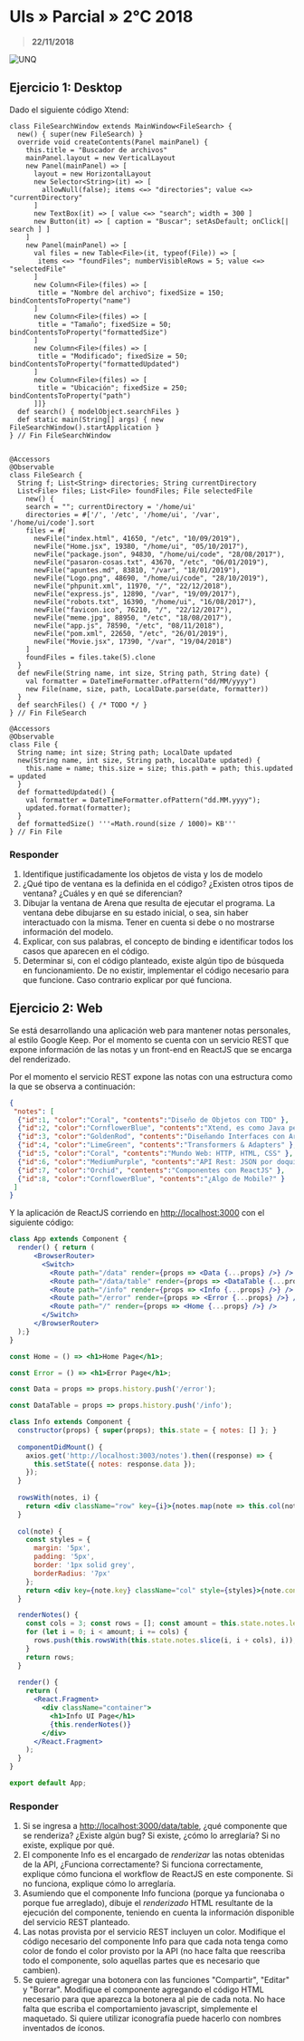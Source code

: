 # UIs » Parcial » 2°C 2018

> **22/11/2018**

![UNQ](../img/unq.png)

## Ejercicio 1: Desktop

Dado el siguiente código Xtend:

```xtend
class FileSearchWindow extends MainWindow<FileSearch> {
  new() { super(new FileSearch) }
  override void createContents(Panel mainPanel) {
    this.title = "Buscador de archivos"
    mainPanel.layout = new VerticalLayout
    new Panel(mainPanel) => [
      layout = new HorizontalLayout
      new Selector<String>(it) => [
        allowNull(false); items <=> "directories"; value <=> "currentDirectory"
      ]
      new TextBox(it) => [ value <=> "search"; width = 300 ]
      new Button(it) => [ caption = "Buscar"; setAsDefault; onClick[| search ] ]
    ]
    new Panel(mainPanel) => [
      val files = new Table<File>(it, typeof(File)) => [
       items <=> "foundFiles"; numberVisibleRows = 5; value <=> "selectedFile"
      ]
      new Column<File>(files) => [
       title = "Nombre del archivo"; fixedSize = 150; bindContentsToProperty("name")
      ]
      new Column<File>(files) => [
       title = "Tamaño"; fixedSize = 50; bindContentsToProperty("formattedSize")
      ]
      new Column<File>(files) => [
       title = "Modificado"; fixedSize = 50; bindContentsToProperty("formattedUpdated")
      ]
      new Column<File>(files) => [
       title = "Ubicación"; fixedSize = 250; bindContentsToProperty("path")
      ]]}
  def search() { modelObject.searchFiles }
  def static main(String[] args) { new FileSearchWindow().startApplication }
} // Fin FileSearchWindow


@Accessors
@Observable
class FileSearch {
  String f; List<String> directories; String currentDirectory
  List<File> files; List<File> foundFiles; File selectedFile
    new() {
    search = ""; currentDirectory = '/home/ui'
    directories = #['/', '/etc', '/home/ui', '/var', '/home/ui/code'].sort
    files = #[
      newFile("index.html", 41650, "/etc", "10/09/2019"),
      newFile("Home.jsx", 19380, "/home/ui", "05/10/2017"),
      newFile("package.json", 94830, "/home/ui/code", "28/08/2017"),
      newFile("pasaron-cosas.txt", 43670, "/etc", "06/01/2019"),
      newFile("apuntes.md", 83810, "/var", "18/01/2019"),
      newFile("Logo.png", 48690, "/home/ui/code", "28/10/2019"),
      newFile("phpunit.xml", 11970, "/", "22/12/2018"),
      newFile("express.js", 12890, "/var", "19/09/2017"),
      newFile("robots.txt", 16390, "/home/ui", "16/08/2017"),
      newFile("favicon.ico", 76210, "/", "22/12/2017"),
      newFile("meme.jpg", 88950, "/etc", "18/08/2017"),
      newFile("app.js", 78590, "/etc", "08/11/2018"),
      newFile("pom.xml", 22650, "/etc", "26/01/2019"),
      newFile("Movie.jsx", 17390, "/var", "19/04/2018")
    ]
    foundFiles = files.take(5).clone
  }
  def newFile(String name, int size, String path, String date) {
    val formatter = DateTimeFormatter.ofPattern("dd/MM/yyyy")
    new File(name, size, path, LocalDate.parse(date, formatter))
  }
  def searchFiles() { /* TODO */ }
} // Fin FileSearch

@Accessors
@Observable
class File {
  String name; int size; String path; LocalDate updated
  new(String name, int size, String path, LocalDate updated) {
    this.name = name; this.size = size; this.path = path; this.updated = updated
  }
  def formattedUpdated() {
    val formatter = DateTimeFormatter.ofPattern("dd.MM.yyyy");
    updated.format(formatter);
  }
  def formattedSize() '''«Math.round(size / 1000)» KB'''
} // Fin File
```

### Responder

1. Identifique justificadamente los objetos de vista y los de modelo
2. ¿Qué tipo de ventana es la definida en el código?
   ¿Existen otros tipos de ventana?
   ¿Cuáles y en qué se diferencian?
3. Dibujar la ventana de Arena que resulta de ejecutar el programa.
   La ventana debe dibujarse en su estado inicial, o sea, sin haber interactuado con la misma.
   Tener en cuenta si debe o no mostrarse información del modelo.
4. Explicar, con sus palabras, el concepto de binding e identificar
   todos los casos que aparecen en el código.
5. Determinar si, con el código planteado, existe algún tipo de búsqueda en funcionamiento.
   De no existir, implementar el código necesario para que funcione.
   Caso contrario explicar por qué funciona.

## Ejercicio 2: Web

Se está desarrollando una aplicación web para mantener notas personales, al estilo Google Keep.
Por el momento se cuenta con un servicio REST que expone información de las notas y un front-end
en ReactJS que se encarga del renderizado.

Por el momento el servicio REST expone las notas con una estructura como la que se observa a continuación:

```json
{
 "notes": [
  {"id":1, "color":"Coral", "contents":"Diseño de Objetos con TDD" },
  {"id":2, "color":"CornflowerBlue", "contents":"Xtend, es como Java pero chévere" },
  {"id":3, "color":"GoldenRod", "contents":"Diseñando Interfaces con Arena" },
  {"id":4, "color":"LimeGreen", "contents":"Transformers & Adapters" },
  {"id":5, "color":"Coral", "contents":"Mundo Web: HTTP, HTML, CSS" },
  {"id":6, "color":"MediumPurple", "contents":"API Rest: JSON por doquier" },
  {"id":7, "color":"Orchid", "contents":"Componentes con ReactJS" },
  {"id":8, "color":"CornflowerBlue", "contents":"¿Algo de Mobile?" }
 ]
}
```

Y la aplicación de ReactJS corriendo en <http://localhost:3000> con el siguiente código:

```jsx
class App extends Component {
  render() { return (
      <BrowserRouter>
        <Switch>
          <Route path="/data" render={props => <Data {...props} />} />
          <Route path="/data/table" render={props => <DataTable {...props} />} />
          <Route path="/info" render={props => <Info {...props} />} />
          <Route path="/error" render={props => <Error {...props} />} />
          <Route path="/" render={props => <Home {...props} />} />
        </Switch>
      </BrowserRouter>
  );}
}

const Home = () => <h1>Home Page</h1>;

const Error = () => <h1>Error Page</h1>;

const Data = props => props.history.push('/error');

const DataTable = props => props.history.push('/info');

class Info extends Component {
  constructor(props) { super(props); this.state = { notes: [] }; }
  
  componentDidMount() {
    axios.get('http://localhost:3003/notes').then((response) => {
      this.setState({ notes: response.data });
    });
  }
  
  rowsWith(notes, i) {
    return <div className="row" key={i}>{notes.map(note => this.col(note))}</div>;
  }
  
  col(note) {
    const styles = {
      margin: '5px',
      padding: '5px',
      border: '1px solid grey',
      borderRadius: '7px'
    };
    return <div key={note.key} className="col" style={styles}>{note.contents}</div>;
  }

  renderNotes() {
    const cols = 3; const rows = []; const amount = this.state.notes.length;
    for (let i = 0; i < amount; i += cols) {
      rows.push(this.rowsWith(this.state.notes.slice(i, i + cols), i));
    }
    return rows;
  }
  
  render() {
    return (
      <React.Fragment>
        <div className="container">
          <h1>Info UI Page</h1>
          {this.renderNotes()}
        </div>
      </React.Fragment>
    );
  }
}

export default App;
```

### Responder

1. Si se ingresa a <http://localhost:3000/data/table>, ¿qué componente que se renderiza?
  ¿Existe algún bug? Si existe, ¿cómo lo arreglaría?
  Si no existe, explique por qué.
2. El componente Info es el encargado de _renderizar_ las notas obtenidas de la API,
   ¿Funciona correctamente? Si funciona correctamente, explique cómo funciona
   el workflow de ReactJS en este componente. Si no funciona, explique cómo lo arreglaría.
3. Asumiendo que el componente Info funciona (porque ya funcionaba o porque fue arreglado),
   dibuje el _renderizado_ HTML resultante de la ejecución del componente,
   teniendo en cuenta la información disponible del servicio REST planteado.
4. Las notas provista por el servicio REST incluyen un color.
   Modifique el código necesario del componente Info para que cada nota tenga como
   color de fondo el color provisto por la API (no hace falta que reescriba todo el
   componente, solo aquellas partes que es necesario que cambien).
5. Se quiere agregar una botonera con las funciones "Compartir", "Editar" y "Borrar".
   Modifique el componente agregando el código HTML necesario para que aparezca
   la botonera al pie de cada nota. No hace falta que escriba el comportamiento javascript,
   simplemente el maquetado. Si quiere utilizar iconografía puede hacerlo con nombres
   inventados de íconos.
